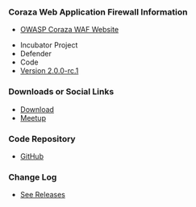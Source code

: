 ### Coraza Web Application Firewall Information
* [OWASP Coraza WAF Website](https://www.coraza.io/)
<!--* <i class="fas fa-flask" style="color:rgb(224,219,101);"></i> Lab Project-->
* <i class="fas fa-egg" style="color:rgb(90,129,175);"></i> Incubator Project
* <i class="fas fa-shield-alt" style="color:rgb(90,129,175);"></i> Defender
* <i class="fas fa-code" style="color:rgb(90,129,175);"></i> Code
* [Version 2.0.0-rc.1](https://github.com/jptosso/coraza-waf/releases/tag/v2.0.0-rc.1)

### Downloads or Social Links
* [Download](https://github.com/jptosso/coraza-waf)
* [Meetup](#)

### Code Repository
* [GitHub](https://github.com/jptosso/coraza-waf)

### Change Log
* [See Releases](https://github.com/jptosso/coraza-waf/releases)
